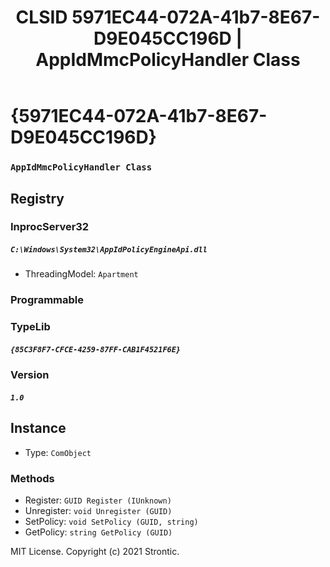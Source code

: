 ﻿---
title: "CLSID 5971EC44-072A-41b7-8E67-D9E045CC196D | AppIdMmcPolicyHandler Class"
excerpt: What is COM-Object CLSID 5971EC44-072A-41b7-8E67-D9E045CC196D?
---

# {5971EC44-072A-41b7-8E67-D9E045CC196D}

### `AppIdMmcPolicyHandler Class`

## Registry


### InprocServer32

##### `C:\Windows\System32\AppIdPolicyEngineApi.dll`
* ThreadingModel: `Apartment`

### Programmable


### TypeLib

##### `{85C3F8F7-CFCE-4259-87FF-CAB1F4521F6E}`

### Version

##### `1.0`

## Instance

* Type: `ComObject`

### Methods

* Register: `GUID Register (IUnknown)`
* Unregister: `void Unregister (GUID)`
* SetPolicy: `void SetPolicy (GUID, string)`
* GetPolicy: `string GetPolicy (GUID)`

MIT License. Copyright (c) 2021 Strontic.


